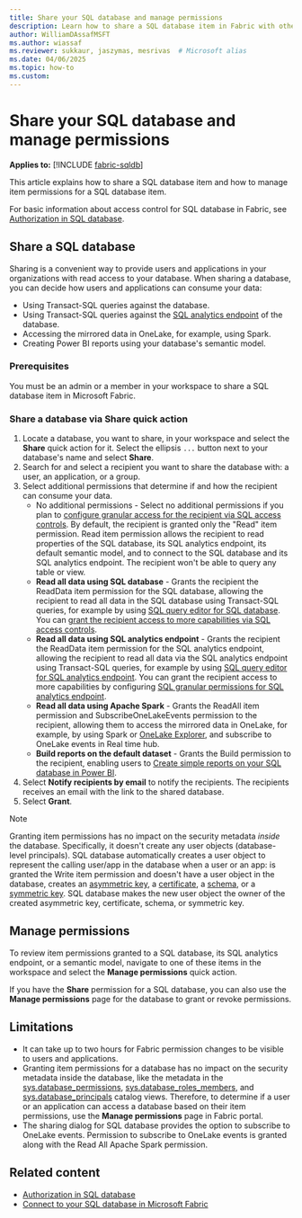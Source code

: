 ```yaml
---
title: Share your SQL database and manage permissions
description: Learn how to share a SQL database item in Fabric with others and manage item permissions.
author: WilliamDAssafMSFT
ms.author: wiassaf
ms.reviewer: sukkaur, jaszymas, mesrivas  # Microsoft alias
ms.date: 04/06/2025
ms.topic: how-to
ms.custom:
---
```

# Share your SQL database and manage permissions

**Applies to:** [!INCLUDE [fabric-sqldb](../includes/applies-to-version/fabric-sqldb.md)]

This article explains how to share a SQL database item and how to manage item permissions for a SQL database item.

For basic information about access control for SQL database in Fabric, see [Authorization in SQL database](authorization.md).

## Share a SQL database

Sharing is a convenient way to provide users and applications in your organizations with read access to your database. When sharing a database, you can decide how users and applications can consume your data:

- Using Transact-SQL queries against the database.
- Using Transact-SQL queries against the [SQL analytics endpoint](../../data-engineering/lakehouse-sql-analytics-endpoint.md) of the database.
- Accessing the mirrored data in OneLake, for example, using Spark.
- Creating Power BI reports using your database's semantic model.

### Prerequisites

You must be an admin or a member in your workspace to share a SQL database item in Microsoft Fabric.

### Share a database via Share quick action

1. Locate a database, you want to share, in your workspace and select the **Share** quick action for it. Select the ellipsis `...` button next to your database's name and select **Share**.
1. Search for and select a recipient you want to share the database with: a user, an application, or a group.
1. Select additional permissions that determine if and how the recipient can consume your data.
    - No additional permissions - Select no additional permissions if you plan to [configure granular access for the recipient via SQL access controls](configure-sql-access-controls.md). By default, the recipient is granted only the "Read" item permission. Read item permission allows the recipient to read properties of the SQL database, its SQL analytics endpoint, its default semantic model, and to connect to the SQL database and its SQL analytics endpoint. The recipient won't be able to query any table or view.
    - **Read all data using SQL database** - Grants the recipient the ReadData item permission for the SQL database, allowing the recipient to read all data in the SQL database using Transact-SQL queries, for example by using [SQL query editor for SQL database](query-editor.md). You can [grant the recipient access to more capabilities via SQL access controls](configure-sql-access-controls.md).
    - **Read all data using SQL analytics endpoint** - Grants the recipient the ReadData item permission for the SQL analytics endpoint, allowing the recipient to read all data via the SQL analytics endpoint using Transact-SQL queries, for example by using [SQL query editor for SQL analytics endpoint](query-editor.md). You can grant the recipient access to more capabilities by configuring [SQL granular permissions for SQL analytics endpoint](share-data.md).
    - **Read all data using Apache Spark** - Grants the ReadAll item permission and SubscribeOneLakeEvents permission to the recipient, allowing them to access the mirrored data in OneLake, for example, by using Spark or [OneLake Explorer](../mirrored-database/explore-data-directly.md), and subscribe to OneLake events in Real time hub.
    - **Build reports on the default dataset** - Grants the Build permission to the recipient, enabling users to [Create simple reports on your SQL database in Power BI](create-reports.md).
1. Select **Notify recipients by email** to notify the recipients. The recipients receives an email with the link to the shared database.
1. Select **Grant**.

> [!NOTE]
> Granting item permissions has no impact on the security metadata *inside* the database. Specifically, it doesn't create any user objects (database-level principals). SQL database automatically creates a user object to represent the calling user/app in the database when a user or an app: is granted the Write item permission and doesn't have a user object in the database, creates an [asymmetric key](/sql/t-sql/statements/create-asymmetric-key-transact-sql), a [certificate](/sql/t-sql/statements/create-certificate-transact-sql), a [schema](/sql/t-sql/statements/create-schema-transact-sql), or a [symmetric key](/sql/t-sql/statements/create-symmetric-key-transact-sql). SQL database makes the new user object the owner of the created asymmetric key, certificate, schema, or symmetric key.

## Manage permissions

To review item permissions granted to a SQL database, its SQL analytics endpoint, or a semantic model, navigate to one of these items in the workspace and select the **Manage permissions** quick action.

If you have the **Share** permission for a SQL database, you can also use the **Manage permissions** page for the database to grant or revoke permissions.

## Limitations

- It can take up to two hours for Fabric permission changes to be visible to users and applications.
- Granting item permissions for a database has no impact on the security metadata inside the database, like the metadata in the [sys.database_permissions](/sql/relational-databases/system-catalog-views/sys-database-permissions-transact-sql), [sys.database_roles_members](/sql/relational-databases/system-catalog-views/sys-database-permissions-transact-sql), and [sys.database_principals](/sql/relational-databases/system-catalog-views/sys-database-principals-transact-sql) catalog views. Therefore, to determine if a user or an application can access a database based on their item permissions, use the **Manage permissions** page in Fabric portal.
- The sharing dialog for SQL database provides the option to subscribe to OneLake events. Permission to subscribe to OneLake events is granted along with the Read All Apache Spark permission.


## Related content

- [Authorization in SQL database](authorization.md)
- [Connect to your SQL database in Microsoft Fabric](connect.md)
